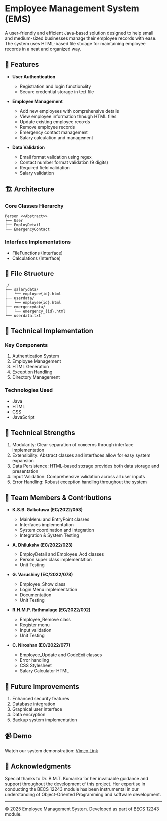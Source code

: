 # Employee Management System (EMS)

A user-friendly and efficient Java-based solution designed to help small and medium-sized businesses manage their employee records with ease. The system uses HTML-based file storage for maintaining employee records in a neat and organized way.

## 🌟 Features

- **User Authentication**
  - Registration and login functionality
  - Secure credential storage in text file

- **Employee Management**
  - Add new employees with comprehensive details
  - View employee information through HTML files
  - Update existing employee records
  - Remove employee records
  - Emergency contact management
  - Salary calculation and management

- **Data Validation**
  - Email format validation using regex
  - Contact number format validation (9 digits)
  - Required field validation
  - Salary validation

## 🏗️ Architecture

### Core Classes Hierarchy
```
Person <<Abstract>>
├── User
├── EmployDetail
└── EmergencyContact
```

### Interface Implementations
- FileFunctions (Interface)
- Calculations (Interface)

## 📁 File Structure
```
./
├── salarydata/
│   └── employee{id}.html
├── userdata/
│   └── employee{id}.html
├── emergencydata/
│   └── emergency_{id}.html
└── userdata.txt
```

## 🔧 Technical Implementation

### Key Components
1. Authentication System
2. Employee Management
3. HTML Generation
4. Exception Handling
5. Directory Management

### Technologies Used
- Java
- HTML
- CSS
- JavaScript

## 💪 Technical Strengths

1. Modularity: Clear separation of concerns through interface implementation
2. Extensibility: Abstract classes and interfaces allow for easy system expansion
3. Data Persistence: HTML-based storage provides both data storage and presentation
4. Input Validation: Comprehensive validation across all user inputs
5. Error Handling: Robust exception handling throughout the system

## 👥 Team Members & Contributions

- **K.S.B. Galkotuwa (EC/2022/053)**
  - MainMenu and EntryPoint classes
  - Interfaces implementation
  - System coordination and integration
  - Integration & System Testing

- **A. Dhilukshy (EC/2022/023)**
  - EmployDetail and Employee_Add classes
  - Person super class implementation
  - Unit Testing

- **G. Varushiny (EC/2022/078)**
  - Employee_Show class
  - Login Menu implementation
  - Documentation
  - Unit Testing

- **R.H.M.P. Rathmalage (EC/2022/002)**
  - Employee_Remove class
  - Register menu
  - Input validation
  - Unit Testing

- **C. Niroshan (EC/2022/077)**
  - Employee_Update and CodeExit classes
  - Error handling
  - CSS Stylesheet
  - Salary Calculator HTML

## 🚀 Future Improvements

1. Enhanced security features
2. Database integration
3. Graphical user interface
4. Data encryption
5. Backup system implementation

## 📹 Demo
Watch our system demonstration: [Vimeo Link](https://vimeo.com/1049384123?share=copy)

## 🙏 Acknowledgments

Special thanks to Dr. B.M.T. Kumarika for her invaluable guidance and support throughout the development of this project. Her expertise in conducting the BECS 12243 module has been instrumental in our understanding of Object-Oriented Programming and software development.

---
© 2025 Employee Management System. Developed as part of BECS 12243 module.
